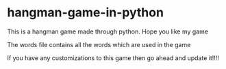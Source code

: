 # hangman-game-in-python

This is a hangman game made through python. Hope you like my game

The words file contains all the words which are used in the game

If you have any customizations to this game then go ahead and update it!!!!
